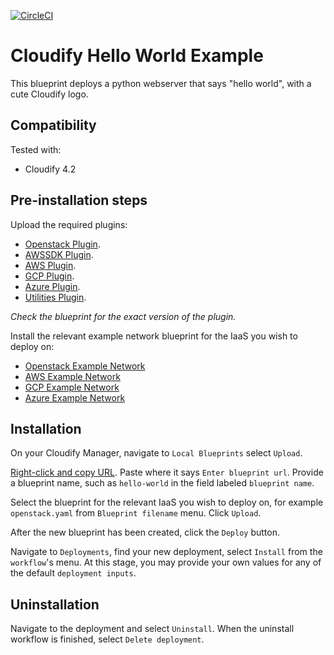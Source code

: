 [![CircleCI](https://circleci.com/gh/cloudify-examples/cloudify-hello-world-example.svg?style=svg)](https://circleci.com/gh/cloudify-examples/cloudify-hello-world-example)

# Cloudify Hello World Example

This blueprint deploys a python webserver that says "hello world", with a cute Cloudify logo.

## Compatibility

Tested with:
  * Cloudify 4.2

## Pre-installation steps

Upload the required plugins:

  * [Openstack Plugin](https://github.com/cloudify-cosmo/cloudify-openstack-plugin/releases).
  * [AWSSDK Plugin](https://github.com/cloudify-incubator/cloudify-awssdk-plugin/releases).
  * [AWS Plugin](https://github.com/cloudify-cosmo/cloudify-aws-plugin/releases).
  * [GCP Plugin](https://github.com/cloudify-incubator/cloudify-gcp-plugin/releases).
  * [Azure Plugin](https://github.com/cloudify-incubator/cloudify-azure-plugin/releases).
  * [Utilities Plugin](https://github.com/cloudify-incubator/cloudify-utilities-plugin/releases).

_Check the blueprint for the exact version of the plugin._

Install the relevant example network blueprint for the IaaS you wish to deploy on:

  * [Openstack Example Network](https://github.com/cloudify-examples/openstack-example-network)
  * [AWS Example Network](https://github.com/cloudify-examples/aws-example-network)
  * [GCP Example Network](https://github.com/cloudify-examples/gcp-example-network)
  * [Azure Example Network](https://github.com/cloudify-examples/azure-example-network)

## Installation

On your Cloudify Manager, navigate to `Local Blueprints` select `Upload`.

[Right-click and copy URL](https://github.com/cloudify-examples/cloudify-hello-world-example/archive/master.zip). Paste where it says `Enter blueprint url`. Provide a blueprint name, such as `hello-world` in the field labeled `blueprint name`.

Select the blueprint for the relevant IaaS you wish to deploy on, for example `openstack.yaml` from `Blueprint filename` menu. Click `Upload`.

After the new blueprint has been created, click the `Deploy` button.

Navigate to `Deployments`, find your new deployment, select `Install` from the `workflow`'s menu. At this stage, you may provide your own values for any of the default `deployment inputs`.


## Uninstallation

Navigate to the deployment and select `Uninstall`. When the uninstall workflow is finished, select `Delete deployment`.
